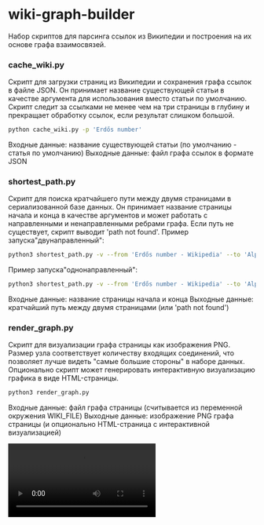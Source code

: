# wiki-graph-builder
Набор скриптов для парсинга ссылок из Википедии и построения на их основе графа взаимосвязей.



### cache_wiki.py
Скрипт для загрузки страниц из Википедии и сохранения графа ссылок в файле JSON. Он принимает название существующей статьи в качестве аргумента для использования вместо статьи по умолчанию. Скрипт следит за ссылками не менее чем на три страницы в глубину и прекращает обработку ссылок, если результат слишком большой.

```bash
python cache_wiki.py -p 'Erdős number'
```

Входные данные: название существующей статьи (по умолчанию - статья по умолчанию)
Выходные данные: файл графа ссылок в формате JSON

### shortest_path.py
Скрипт для поиска кратчайшего пути между двумя страницами в сериализованной базе данных. Он принимает название страницы начала и конца в качестве аргументов и может работать с направленными и ненаправленными ребрами графа. Если путь не существует, скрипт выводит 'path not found'.
Пример запуска"двунаправленный":
```bash
python3 shortest_path.py -v --from 'Erdős number - Wikipedia' --to 'Alphabet - Wikipedia'
```
Пример запуска"однонаправленный":
```bash
python3 shortest_path.py -v --from 'Erdős number - Wikipedia' --to 'Alphabet - Wikipedia' --non-directed

```
Входные данные: название страницы начала и конца
Выходные данные: кратчайший путь между двумя страницами (или 'path not found')

### render_graph.py
Скрипт для визуализации графа страницы как изображения PNG. Размер узла соответствует количеству входящих соединений, что позволяет лучше видеть "самые большие стороны" в наборе данных. Опционально скрипт может генерировать интерактивную визуализацию графика в виде HTML-страницы.
```bash
python3 render_graph.py
```
Входные данные: файл графа страницы (считывается из переменной окружения WIKI_FILE)
Выходные данные: изображение PNG графа страницы (и опционально HTML-страница с интерактивной визуализацией)

<video controls>
  <source src="https://disk.yandex.ru/i/HWtOZmalLEalzw"video/mp4">
</video>